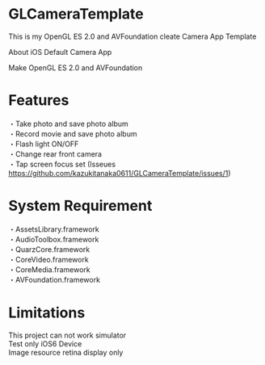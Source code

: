 GLCameraTemplate
================

This is my OpenGL ES 2.0 and AVFoundation cleate Camera App Template

About iOS Default Camera App

Make OpenGL ES 2.0 and AVFoundation

Features
================
・Take photo and save photo album  
・Record movie and save photo album  
・Flash light ON/OFF  
・Change rear front camera  
・Tap screen focus set 
(Isseues https://github.com/kazukitanaka0611/GLCameraTemplate/issues/1)

System Requirement
================
・AssetsLibrary.framework  
・AudioToolbox.framework  
・QuarzCore.framework  
・CoreVideo.framework  
・CoreMedia.framework  
・AVFoundation.framework  

Limitations
================
This project can not work simulator  
Test only iOS6 Device   
Image resource retina display only
